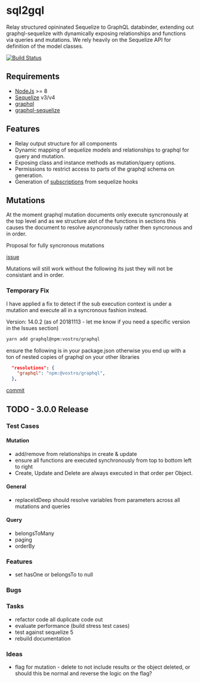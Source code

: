 # sql2gql

Relay structured opininated Sequelize to GraphQL databinder, extending out graphql-sequelize with dynamically exposing relationships and functions via queries and mutations. We rely heavily on the Sequelize API for definition of the model classes.

[![Build Status](https://travis-ci.org/VostroNet/sql2gql.svg?branch=master)](https://travis-ci.org/VostroNet/sql2gql)

## Requirements

- [NodeJs](https://nodejs.org/) >= 8
- [Sequelize](http://docs.sequelizejs.com/) v3/v4
- [graphql](http://graphql.org/learn/)
- [graphql-sequelize](https://github.com/mickhansen/graphql-sequelize)

## Features

- Relay output structure for all components
- Dynamic mapping of sequelize models and relationships to graphql for query and mutation.
- Exposing class and instance methods as mutation/query options.
- Permissions to restrict access to parts of the graphql schema on generation.
- Generation of [subscriptions](https://github.com/apollographql/graphql-subscriptions) from sequelize hooks

## Mutations

At the moment graphql mutation documents only execute syncronously at the top level and as we structure alot of the functions in sections this causes the document to resolve asyncronously rather then syncronous and in order.

Proposal for fully syncronous mutations

[issue](https://github.com/facebook/graphql/issues/252)

Mutations will still work without the following its just they will not be consistant and in order.

### Temporary Fix

I have applied a fix to detect if the sub execution context is under a mutation and execute all in a syncronous fashion instead.

Version: 14.0.2 (as of 20181113 - let me know if you need a specific version in the Issues section)

```sh
yarn add graphql@npm:vostro/graphql
```

ensure the following is in your package.json otherwise you end up with a ton of nested copies of graphql on your other libraries

```json
  "resolutions": {
    "graphql": "npm:@vostro/graphql",
  },
```

[commit](https://github.com/VostroNet/graphql-js/commit/ed3d0aee334ed3856db2ade13a40803fe1b9b9c6)

## TODO - 3.0.0 Release

### Test Cases

#### Mutation

- add/remove from relationships in create & update
- ensure all functions are executed synchronously from top to bottom left to right
- Create, Update and Delete are always executed in that order per Object.

#### General

- replaceIdDeep should resolve variables from parameters across all mutations and queries

#### Query

- belongsToMany
- paging
- orderBy

### Features

- set hasOne or belongsTo to null

### Bugs

### Tasks

- refactor code all duplicate code out
- evaluate performance (build stress test cases)
- test against sequelize 5
- rebuild documentation

### Ideas

- flag for mutation - delete to not include results or the object deleted, or should this be normal and reverse the logic on the flag?
